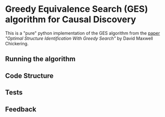# Greedy Equivalence Search (GES) algorithm for Causal Discovery

This is a "pure" python implementation of the GES algorithm from the [paper](https://www.jmlr.org/papers/volume3/chickering02b/chickering02b.pdf) *"Optimal Structure Identification With Greedy Search"* by David Maxwell Chickering.



## Running the algorithm

## Code Structure

## Tests

## Feedback